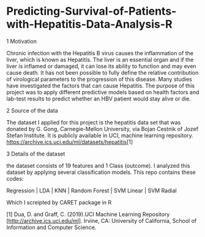 # Predicting-Survival-of-Patients-with-Hepatitis-Data-Analysis-R
1  Motivation

Chronic infection with the Hepatitis B virus causes the inflammation of the liver, which is known as Hepatitis. The liver is an essential organ and if the liver is inflamed or damaged, it can lose its ability to function and may even cause death. It has not been possible to fully define the relative contribution of virological parameters to the progression of this disease.  Many studies have investigated the factors that can cause Hepatitis. The purpose of this project was to apply different predictive models based on health factors and lab-test results to predict whether an HBV patient would stay alive or die.

2	 Source of the data

The dataset I applied for this project is the hepatitis data set that was donated by G. Gong, Carnegie-Mellon University, via Bojan Cestnik of Jozef Stefan Institute. It is publicly available in UCI, machine learning repository. <https://archive.ics.uci.edu/ml/datasets/hepatitis>[1]

3  Details of the dataset

the dataset consists of 19 features and 1 Class (outcome).
I analyzed this dataset by applying several classification models. This repo contains these codes:

Regression | LDA | KNN | Random Forest | SVM Linear | SVM Radial

Which I screipted by CARET package in R

[1] Dua, D. and Graff, C. (2019).UCI Machine Learning Repository [http://archive.ics.uci.edu/ml]. Irvine, CA: University of California, School of Information and Computer Science.
